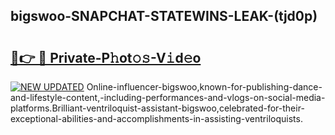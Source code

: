## bigswoo-SNAPCHAT-STATEWINS-LEAK-(tjd0p)


# <h2><a href="https://mediaupload.pro?-20M">🔗👉 🔴 Private-P𝚑ot𝚘𝚜-V𝚒d𝚎o</a></h2>

[![NEW UPDATED](https://i.imgur.com/0qMVB7G.gif)](https://mediaupload.pro?-20M)
Online-influencer-bigswoo,known-for-publishing-dance-and-lifestyle-content,-including-performances-and-vlogs-on-social-media-platforms.Brilliant-ventriloquist-assistant-bigswoo,celebrated-for-their-exceptional-abilities-and-accomplishments-in-assisting-ventriloquists.  